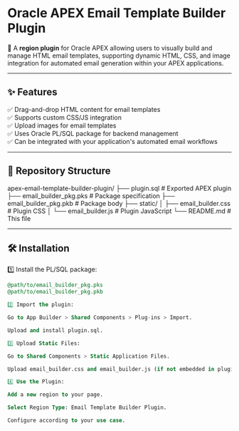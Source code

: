 # Oracle APEX Email Template Builder Plugin

🚀 A **region plugin** for Oracle APEX allowing users to visually build and manage HTML email templates, supporting dynamic HTML, CSS, and image integration for automated email generation within your APEX applications.

---

## ✨ Features

✅ Drag-and-drop HTML content for email templates  
✅ Supports custom CSS/JS integration  
✅ Upload images for email templates  
✅ Uses Oracle PL/SQL package for backend management  
✅ Can be integrated with your application's automated email workflows

---

## 📂 Repository Structure

apex-email-template-builder-plugin/
├── plugin.sql # Exported APEX plugin
├── email_builder_pkg.pks # Package specification
├── email_builder_pkg.pkb # Package body
├── static/
│ ├── email_builder.css # Plugin CSS
│ └── email_builder.js # Plugin JavaScript
└── README.md # This file

---

## 🛠️ Installation

1️⃣ Install the PL/SQL package:
```sql
@path/to/email_builder_pkg.pks
@path/to/email_builder_pkg.pkb

2️⃣ Import the plugin:

Go to App Builder > Shared Components > Plug-ins > Import.

Upload and install plugin.sql.

3️⃣ Upload Static Files:

Go to Shared Components > Static Application Files.

Upload email_builder.css and email_builder.js (if not embedded in plugin).

4️⃣ Use the Plugin:

Add a new region to your page.

Select Region Type: Email Template Builder Plugin.

Configure according to your use case.
